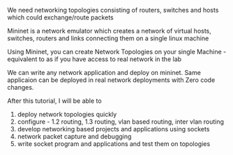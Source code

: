We need networking topologies consisting of routers, switches and hosts which could exchange/route packets

Mininet is a network emulator which creates a network of virtual hosts, switches, routers and links connecting them on a single linux machine

Using Mininet, you can create Network Topologies on your single Machine - equivalent to as if you have access to real network in the lab

We can write any network application and deploy on mininet. Same applicaion can be deployed in real network deployments with Zero code changes. 

After this tutorial, I will be able to
1. deploy network topologies quickly
2. configure - 1.2 routing, 1.3 routing, vlan based routing, inter vlan routing
3. develop networking based projects and applications using sockets
4. network packet capture and debugging
5. write socket program and applications and test them on topologies
